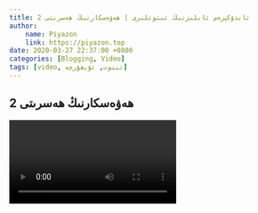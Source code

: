 ```yaml
---
title: ئابدۇكېرەم ئابلىزنىڭ ئىتوتلىرى | ھەۋەسكارنىڭ ھەسرىتى 2
author:
    name: Piyazon
    link: https://piyazon.top
date: 2020-03-27 22:37:00 +0800
categories: [Blogging, Video]
tags: [video, ئىتوت, ئۇيغۇرچە]
---
```


<style>
  @import url(/assets/css/uyghur.css);
</style>





<!-- 7 -->
<h2 class="sub-title">
  ھەۋەسكارنىڭ ھەسرىتى 2
</h2>
<video id="player" class="weixin_video" playsinline controls
  data-poster="https://git.lug.ustc.edu.cn/flame3/images/-/raw/main/old-salon/abdu/0-6.jpg"
  wxv="wxv_1270444608039911424" src="">
</video>


